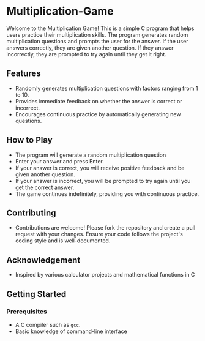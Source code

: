 # Multiplication-Game

Welcome to the Multiplication Game! This is a simple C program that helps users practice their multiplication skills. The program generates random multiplication questions and prompts the user for the answer. If the user answers correctly, they are given another question. If they answer incorrectly, they are prompted to try again until they get it right.

## Features
  - Randomly generates multiplication questions with factors ranging from 1 to 10.<br />
  - Provides immediate feedback on whether the answer is correct or incorrect.<br />
  - Encourages continuous practice by automatically generating new questions.<br />
  
## How to Play

  - The program will generate a random multiplication question<br />
  - Enter your answer and press Enter.<br />
  - If your answer is correct, you will receive positive feedback and be given another question.<br />
  - If your answer is incorrect, you will be prompted to try again until you get the correct answer.<br />
  - The game continues indefinitely, providing you with continuous practice.<br />
  
## Contributing
  - Contributions are welcome! Please fork the repository and create a pull request with your 
    changes. Ensure your code follows the project's coding style and is well-documented.

## Acknowledgement
   - Inspired by various calculator projects and mathematical functions in C
 
## Getting Started
 
### Prerequisites
   - A C compiler such as `gcc`.
   - Basic knowledge of command-line interface
